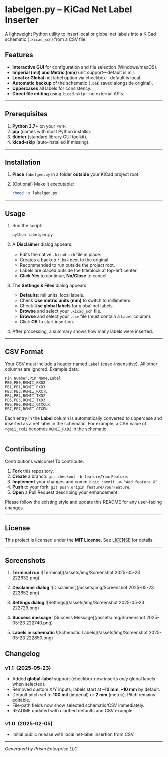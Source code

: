 # labelgen.py – KiCad Net Label Inserter

A lightweight Python utility to insert local or global net labels into a KiCad schematic (`.kicad_sch`) from a CSV file.

## Features

* **Interactive GUI** for configuration and file selection (Windows/macOS).
* **Imperial (mil) and Metric (mm)** unit support—default is mil.
* **Local or Global** net label option via checkbox—default is local.
* **Automatic backup** of the schematic (`.bak` saved alongside original).
* **Uppercases** all labels for consistency.
* **Direct file editing** using `kicad-skip`—no external APIs.

---

## Prerequisites

1. **Python 3.7+** on your `PATH`.
2. **pip** (comes with most Python installs).
3. **tkinter** (standard library GUI toolkit).
4. **kicad-skip** (auto‑installed if missing).

---

## Installation

1. **Place** `labelgen.py` in a folder **outside** your KiCad project root.
2. (Optional) Make it executable:

   ```bash
   chmod +x labelgen.py
   ```

---

## Usage

1. Run the script:

   ```bash
   python labelgen.py
   ```
2. A **Disclaimer** dialog appears:

   * Edits the native `.kicad_sch` file in place.
   * Creates a backup `*.bak` next to the original.
   * Recommended to run outside the project root.
   * Labels are placed outside the titleblock at top-left center.
   * **Click Yes** to continue, **No/Close** to cancel.
3. The **Settings & Files** dialog appears:

   * **Defaults**: mil units, local labels.
   * Check **Use metric units (mm)** to switch to millimeters.
   * Check **Use global labels** for global net labels.
   * **Browse** and select your `.kicad_sch` file.
   * **Browse** and select your `.csv` file (must contain a `Label` column).
   * Click **OK** to start insertion.
4. After processing, a summary shows how many labels were inserted.

---

## CSV Format

Your CSV must include a header named `Label` (case-insensitive). All other columns are ignored. Example data:

```csv
Pin Number,Pin Name,Label
PB0,PB0,RGMII_RXD2
PB1,PB1,RGMII_RXD3
PB3,PB3,RGMII_RXCTL
PB4,PB4,RGMII_TXD2
PB5,PB5,RGMII_TXD3
PB6,PB6,RGMII_GTXCLK
PB7,PB7,RGMII_GTXEN
```

Each entry in the **Label** column is automatically converted to uppercase and inserted as a net label in the schematic. For example, a CSV value of `rgmii_rxd2` becomes `RGMII_RXD2` in the schematic.

---

## Contributing

Contributions welcome! To contribute:

1. **Fork** this repository.
2. **Create** a branch: `git checkout -b feature/YourFeature`.
3. **Implement** your changes and commit: `git commit -m "Add feature X"`.
4. **Push** to your fork: `git push origin feature/YourFeature`.
5. **Open** a Pull Request describing your enhancement.

Please follow the existing style and update this README for any user-facing changes.

---

## License

This project is licensed under the **MIT License**. See [LICENSE](LICENSE) for details.

---

## Screenshots

1. **Terminal run**
   ![Terminal](/assets/img/Screenshot 2025-05-23 222632.png)

2. **Disclaimer dialog**
   ![Disclaimer](/assets/img/Screenshot 2025-05-23 222652.png)

3. **Settings dialog**
   ![Settings](/assets/img/Screenshot 2025-05-23 222729.png)

4. **Success message**
   ![Success Message](/assets/img/Screenshot 2025-05-23 222740.png)

5. **Labels in schematic**
   ![Schematic Labels](/assets/img/Screenshot 2025-05-23 222850.png)

## Changelog

### v1.1  (2025‑05‑23)

* Added **global‑label** support (checkbox now inserts *only* global labels when selected).
* Removed custom X/Y inputs; labels start at **–10 mm, –10 mm** by default.
* Default pitch set to **100 mil** (imperial) or **2 mm** (metric). Pitch remains editable.
* File‑path fields now show selected schematic/CSV immediately.
* README updated with clarified defaults and CSV example.

### v1.0  (2025‑02‑05)

* Initial public release with local net‑label insertion from CSV.

---

*Generated by Prism Enterprise LLC*
